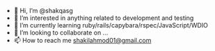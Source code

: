 - 👋 Hi, I’m @shakqasg
- 👀 I’m interested in anything related to development and testing
- 🌱 I’m currently learning ruby/rails/capybara/rspec/JavaScript/WDIO
- 💞️ I’m looking to collaborate on ...
- 📫 How to reach me shakilahmod01@gmail.com

<!---
shakqasg/shakqasg is a ✨ special ✨ repository because its `README.md` (this file) appears on your GitHub profile.
You can click the Preview link to take a look at your changes.
--->
